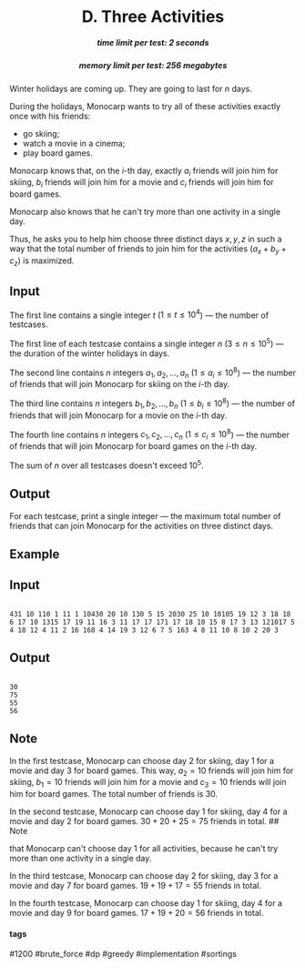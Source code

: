 <h1 style='text-align: center;'> D. Three Activities</h1>

<h5 style='text-align: center;'>time limit per test: 2 seconds</h5>
<h5 style='text-align: center;'>memory limit per test: 256 megabytes</h5>

Winter holidays are coming up. They are going to last for $n$ days.

During the holidays, Monocarp wants to try all of these activities exactly once with his friends: 

* go skiing;
* watch a movie in a cinema;
* play board games.

Monocarp knows that, on the $i$-th day, exactly $a_i$ friends will join him for skiing, $b_i$ friends will join him for a movie and $c_i$ friends will join him for board games.

Monocarp also knows that he can't try more than one activity in a single day.

Thus, he asks you to help him choose three distinct days $x, y, z$ in such a way that the total number of friends to join him for the activities ($a_x + b_y + c_z$) is maximized.

## Input

The first line contains a single integer $t$ ($1 \le t \le 10^4$) — the number of testcases.

The first line of each testcase contains a single integer $n$ ($3 \le n \le 10^5$) — the duration of the winter holidays in days.

The second line contains $n$ integers $a_1, a_2, \dots, a_n$ ($1 \le a_i \le 10^8$) — the number of friends that will join Monocarp for skiing on the $i$-th day.

The third line contains $n$ integers $b_1, b_2, \dots, b_n$ ($1 \le b_i \le 10^8$) — the number of friends that will join Monocarp for a movie on the $i$-th day.

The fourth line contains $n$ integers $c_1, c_2, \dots, c_n$ ($1 \le c_i \le 10^8$) — the number of friends that will join Monocarp for board games on the $i$-th day.

The sum of $n$ over all testcases doesn't exceed $10^5$.

## Output

For each testcase, print a single integer — the maximum total number of friends that can join Monocarp for the activities on three distinct days.

## Example

## Input


```

431 10 110 1 11 1 10430 20 10 130 5 15 2030 25 10 10105 19 12 3 18 18 6 17 10 1315 17 19 11 16 3 11 17 17 171 17 18 10 15 8 17 3 13 121017 5 4 18 12 4 11 2 16 168 4 14 19 3 12 6 7 5 163 4 8 11 10 8 10 2 20 3
```
## Output


```

30
75
55
56

```
## Note

In the first testcase, Monocarp can choose day $2$ for skiing, day $1$ for a movie and day $3$ for board games. This way, $a_2 = 10$ friends will join him for skiing, $b_1 = 10$ friends will join him for a movie and $c_3 = 10$ friends will join him for board games. The total number of friends is $30$.

In the second testcase, Monocarp can choose day $1$ for skiing, day $4$ for a movie and day $2$ for board games. $30 + 20 + 25 = 75$ friends in total. ## Note

 that Monocarp can't choose day $1$ for all activities, because he can't try more than one activity in a single day.

In the third testcase, Monocarp can choose day $2$ for skiing, day $3$ for a movie and day $7$ for board games. $19 + 19 + 17 = 55$ friends in total.

In the fourth testcase, Monocarp can choose day $1$ for skiing, day $4$ for a movie and day $9$ for board games. $17 + 19 + 20 = 56$ friends in total.



#### tags 

#1200 #brute_force #dp #greedy #implementation #sortings 